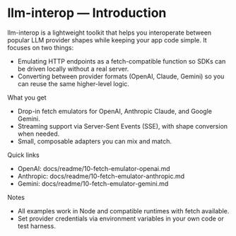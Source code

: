 # llm-interop — Introduction

llm-interop is a lightweight toolkit that helps you interoperate between popular LLM provider shapes while keeping your app code simple. It focuses on two things:

- Emulating HTTP endpoints as a fetch-compatible function so SDKs can be driven locally without a real server.
- Converting between provider formats (OpenAI, Claude, Gemini) so you can reuse the same higher-level logic.

What you get
- Drop-in fetch emulators for OpenAI, Anthropic Claude, and Google Gemini.
- Streaming support via Server-Sent Events (SSE), with shape conversion when needed.
- Small, composable adapters you can mix and match.

Quick links
- OpenAI: docs/readme/10-fetch-emulator-openai.md
- Anthropic: docs/readme/10-fetch-emulator-anthropic.md
- Gemini: docs/readme/10-fetch-emulator-gemini.md

Notes
- All examples work in Node and compatible runtimes with fetch available.
- Set provider credentials via environment variables in your own code or test harness.
